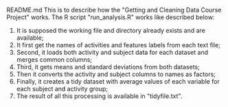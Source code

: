 README.md
This is to describe how the "Getting and Cleaning Data Course Project" works.
The R script "run_analysis.R" works like described below:
1.	It is supposed the working file and directory already exists and are available;
2.	It first get the names of activities and features labels from each text file;
3.	Second, it loads both activity and subject data for each dataset and merges common columns;
4.	Third, it gets means and standard deviations from both datasets;
5.	Then it converts the activity and subject columns to names as factors;
6.	Finally, it creates a tidy dataset with average values of each variable for each subject and activity group;
7.	The result of all this processing is available in "tidyfile.txt".

